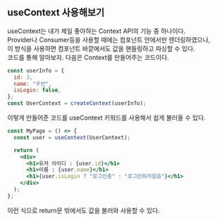 ## useContext 사용해보기

useContext는 내가 제일 좋아하는 Context API의 기능 중 하나이다.  
Provider나 Consumer등을 사용할 때에는 컴포넌트 안에서만 렌더링하였으나,  
이 방식을 사용하면 컴포넌트 바깥에서도 값을 핸들링하고 파싱할 수 있다.  
코드를 통해 알아보자. 다음은 Context를 만들어주는 코드이다.

```js
const userInfo = {
  id: 3,
  name: "우빈",
  isLogin: false,
};
const UserContext = createContext(userInfo);
```

이렇게 만들어준 코드를 useContext 키워드를 사용해서 쉽게 불러올 수 있다.

```jsx
const MyPage = () => {
  const user = useContext(UserContext);

  return (
    <div>
      <h1>유저 아이디 : {user.id}</h1>
      <h1>이름 : {user.name}</h1>
      <h1>{user.isLogin ? "로그인중" : "로그인하지않음"}</h1>
    </div>
  );
};
```

이런 식으로 return문 밖에서도 값을 불러와 사용할 수 있다.

